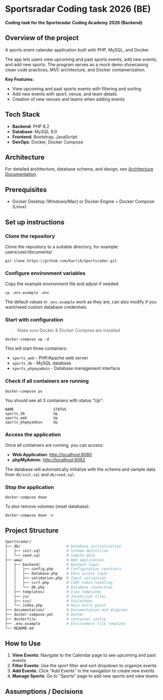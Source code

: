 # Sportsradar Coding task 2026 (BE)

**Coding task for the Sportsradar Coding Academy 2026 (Backend)**

## Overview of the project

A sports event calendar application built with PHP, MySQL, and Docker. 

The app lets users view upcoming and past sports events, add new events, and add new sports. The program serves as a mock demo showcasing clean code practices, MVC architecture, and Docker containerization.

**Key Features:**
- View upcoming and past sports events with filtering and sorting
- Add new events with sport, venue, and team details
- Creation of new venues and teams when adding events

## Tech Stack
- **Backend**: PHP 8.2
- **Database**: MySQL 8.0
- **Frontend**: Bootstrap, JavaScript
- **DevOps**: Docker, Docker Compose

## Architecture
For detailed architecture, database schema, and design, see [Architecture Documentation](documentation/architecture.md).

## Prerequisites
- Docker Desktop (Windows/Mac) or Docker Engine + Docker Compose (Linux)

## Set up instructions

### Clone the repository

Clone the repository to a suitable directory, for example: users/user/documents/

```
git clone https://github.com/Karri6/Sportsradar.git

```

### Configure environment variables

Copy the example environment file and adjust if needed:

```
cp .env.example .env
```

The default values in `.env.example` work as they are, can also modify if you want/need custom database credentials.

### Start with configuration
> Make sure Docker & Docker Compose are installed

```
docker-compose up -d
```

This will start three containers:
- `sports_web` - PHP/Apache web server
- `sports_db` - MySQL database
- `sports_phpmyadmin` - Database management interface

### Check if all containers are running

```
docker-compose ps
```

You should see all 3 containers with status "Up":

```
NAME                  STATUS
sports_db             Up
sports_web            Up
sports_phpmyadmin     Up
```

### Access the application

Once all containers are running, you can access:

- **Web Application**: [http://localhost:8080](http://localhost:8080)
- **phpMyAdmin**: [http://localhost:8082](http://localhost:8082)

The database will automatically initialize with the schema and sample data from `db/init.sql` and `db/seed.sql`.

### Stop the application

```
docker-compose down
```

To also remove volumes (reset database):

```
docker-compose down -v
```

## Project Structure

```bash
Sportsradar/
├── db/                     # Database initialization
│   ├── init.sql            # Schema definition
│   └── seed.sql            # Sample data
├── www/                    # Web application
│   ├── backend/            # Backend logic
│   │   ├── config.php      # Configuration constants
│   │   ├── database.php    # Data access layer
│   │   ├── validation.php  # Input validation
│   │   ├── csrf.php        # CSRF token handling
│   │   └── db.php          # Database connection
│   ├── templates/          # View templates
│   ├── js/                 # JavaScript files
│   ├── css/                # Stylesheet
│   └── index.php           # Main entry point
├── documentation/          # Documentation and diagrams
├── docker-compose.yml      # Docker
├── dockerfile              # container config
├── .env.example            # Environment file template
└── README.md               
```

## How to Use

1. **View Events**: Navigate to the Calendar page to see upcoming and past events
2. **Filter Events**: Use the sport filter and sort dropdown to organize events
3. **Add Events**: Click "Add Events" in the navigation to create new events
4. **Manage Sports**: Go to "Sports" page to add new sports and view teams

## Assumptions / Decisions

